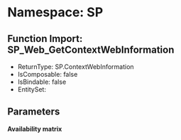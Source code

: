 # Namespace: SP

## Function Import: SP_Web_GetContextWebInformation

- ReturnType: SP.ContextWebInformation
- IsComposable: false
- IsBindable: false
- EntitySet: 

## Parameters

**Availability matrix**

